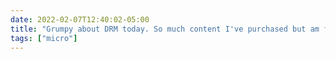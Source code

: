 ```yaml
---
date: 2022-02-07T12:40:02-05:00
title: "Grumpy about DRM today. So much content I've purchased but am forever beholden to Amazon to access."
tags: ["micro"]
---
```

